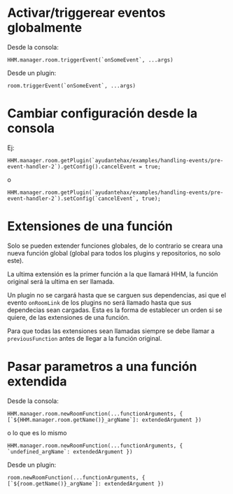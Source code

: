 # Activar/triggerear eventos globalmente

Desde la consola: 
```
HHM.manager.room.triggerEvent(`onSomeEvent`, ...args)
```
Desde un plugin: 
```
room.triggerEvent(`onSomeEvent`, ...args)
```

# Cambiar configuración desde la consola

Ej: 
```
HHM.manager.room.getPlugin(`ayudantehax/examples/handling-events/pre-event-handler-2`).getConfig().cancelEvent = true;
```
o
```
HHM.manager.room.getPlugin(`ayudantehax/examples/handling-events/pre-event-handler-2`).setConfig(`cancelEvent`, true);
```

# Extensiones de una función

Solo se pueden extender funciones globales, de lo contrario se creara una nueva función global (global para todos los plugins y repositorios, no solo este).

La ultima extensión es la primer función a la que llamará HHM, la función original será la ultima en ser llamada.

Un plugin no se cargará hasta que se carguen sus dependencias, asi que el evento ```onRoomLink``` de los plugins no será llamado hasta que sus dependecias sean cargadas. Esta es la forma de establecer un orden si se quiere, de las extensiones de una función.

Para que todas las extensiones sean llamadas siempre se debe llamar a ```previousFunction``` antes de llegar a la función original.

# Pasar parametros a una función extendida

Desde la consola: 
```
HHM.manager.room.newRoomFunction(...functionArguments, { [`${HHM.manager.room.getName()}_argName`]: extendedArgument })
```
o lo que es lo mismo 
```
HHM.manager.room.newRoomFunction(...functionArguments, { `undefined_argName`: extendedArgument })
```

Desde un plugin: 
```
room.newRoomFunction(...functionArguments, { [`${room.getName()}_argName`]: extendedArgument })
```
